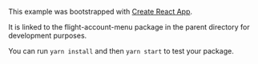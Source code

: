 This example was bootstrapped with [Create React App](https://github.com/facebook/create-react-app).

It is linked to the flight-account-menu package in the parent directory for development purposes.

You can run `yarn install` and then `yarn start` to test your package.
